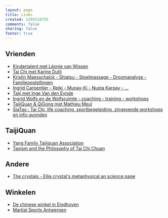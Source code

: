 ```yaml
--- 
layout: page
title: Links
created: 1295518755
comments: false
sharing: false
footer: true
---
```



## Vrienden

* <a href="http://kindertalent.be/" target="_blank">Kindertalent met Léonie van Wissen</a>
* <a href="http://taichimetkarinedutli.be" target="_blank">Tai Chi met Karine Dutli</a>
* <a href="http://www.kristin-maesschalck.be/" target="_blank">Kristin Maesschalck - Shiatsu - Stoelmassage - Droomanalyse - Familieopstellingen</a>
* <a href="http://www.ingrid-reiki.be" target="_blank">Ingrid Carpentier - Reiki - Munay-Ki - Nusta Karpay - … </a>
* <a href="http://www.centrumojo.be/" target="_blank">Taiji met Inge Van den Eynde</a>
* <a href="http://www.wolfsflow.be"  target="_blank">Ingrid Wolfs en de Wolfsruimte - coaching - training - workshops</a>
* <a href="http://www.tcqg.be" target="_blank">TaijiQuan &amp; QiGong met Mathieu Meul</a>
* <a href="http://www.sjatao.be" target="_blank">SjaTao : Tai Chi, life coaching, sportbegeleiding, zingevende workshops en info-avonden</a>

## TaijiQuan

* <a href="http://www.yangfamilytaichi.com/" target="_blank">Yang Family Taijiquan Association</a>
* <a href="http://www.chebucto.ns.ca/Philosophy/Taichi/taoism.html" target="_blank">Taoism and the Philosophy of Tai Chi Chuan</a>


## Andere

* <a href="http://www.crystalinks.com" target="_blank">The crystals - Ellie crystal's metaphysical an science page</a>

## Winkelen

* <a href="http://www.chinese-winkel.nl" target="_blank">De chinese winkel in Eindhoven</a>
* <a href="http://www.martial-sport.com" target="_blank">Martial Sports Antwerpen</a>
